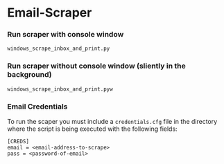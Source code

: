 # Email-Scraper

### Run scraper with console window 
```
windows_scrape_inbox_and_print.py
```

### Run scraper without console window (sliently in the background)
```
windows_scrape_inbox_and_print.pyw
```

### Email Credentials 
To run the scaper you must include a `credentials.cfg` file in the directory where the script is being executed with the following fields:
```
[CREDS]
email = <email-address-to-scrape>
pass = <password-of-email>
```

